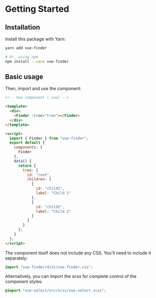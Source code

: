 # Getting Started

## Installation

Install this package with Yarn:

```sh
yarn add vue-finder

# Or, using npm
npm install --save vue-finder
```

## Basic usage

Then, import and use the component:

```html
<!-- Vue component (.vue) -->

<template>
  <div>
    <Finder :tree="tree"></Finder>
  </div>
</template>

<script>
  import { Finder } from "vue-finder";
  export default {
    components: {
      Finder
    },
    data() {
      return {
        tree: {
          id: "root",
          children: [
            {
              id: "child1",
              label: "Child 1"
            },
            {
              id: "child2",
              label: "Child 2"
            }
          ]
        }
      };
    }
  };
</script>
```

The component itself does not include any CSS. You'll need to include it separately:

```js
import "vue-finder/dist/vue-finder.css";
```

Alternatively, you can import the scss for complete control of the component styles:

```scss
@import "vue-select/src/scss/vue-select.scss";
```
